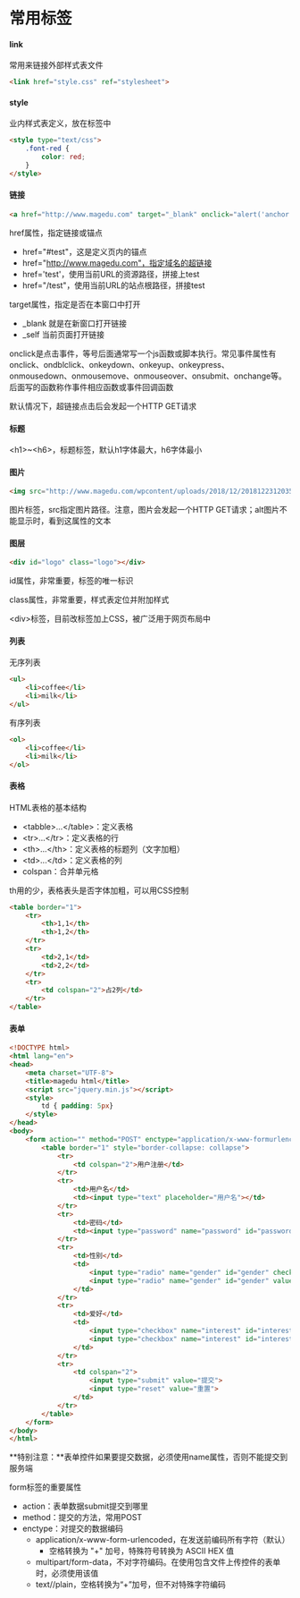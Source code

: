 # 常用标签

#### link

常用来链接外部样式表文件

```html
<link href="style.css" ref="stylesheet">
```

#### style

业内样式表定义，放在<head>标签中

```html
<style type="text/css">
	.font-red {
		color: red;
	}
</style>
```

#### 链接

```html
<a href="http://www.magedu.com" target="_blank" onclick="alert('anchor')">这是链接</a>
```

href属性，指定链接或锚点

- href="#test"，这是定义页内的锚点
- href="http://www.magedu.com"，指定域名的超链接
- href='test'，使用当前URL的资源路径，拼接上test
- href="/test"，使用当前URL的站点根路径，拼接test

target属性，指定是否在本窗口中打开

- _blank 就是在新窗口打开链接
- _self 当前页面打开链接

onclick是点击事件，等号后面通常写一个js函数或脚本执行。常见事件属性有onclick、ondblclick、onkeydown、onkeyup、onkeypress、onmousedown、onmousemove、onmouseover、onsubmit、onchange等。后面写的函数称作事件相应函数或事件回调函数

默认情况下，超链接点击后会发起一个HTTP GET请求

#### 标题

\<h1>~\<h6>，标题标签，默认h1字体最大，h6字体最小

#### 图片

```html
<img src="http://www.magedu.com/wpcontent/uploads/2018/12/2018122312035677.png" alt="magedu">
```

图片标签，src指定图片路径。注意，图片会发起一个HTTP GET请求；alt图片不能显示时，看到这属性的文本

#### 图层

```html
<div id="logo" class="logo"></div>
```

id属性，非常重要，标签的唯一标识

class属性，非常重要，样式表定位并附加样式

\<div>标签，目前改标签加上CSS，被广泛用于网页布局中

#### 列表

无序列表

```html
<ul>
    <li>coffee</li>
    <li>milk</li>
</ul>
```

有序列表

```html
<ol>
    <li>coffee</li>
    <li>milk</li>
</ol>
```

#### 表格

HTML表格的基本结构

- \<tabble>...\</table>：定义表格
- \<tr>...\</tr>：定义表格的行
- \<th>...\</th>：定义表格的标题列（文字加粗）
- \<td>...\</td>：定义表格的列
- colspan：合并单元格

th用的少，表格表头是否字体加粗，可以用CSS控制

```html
<table border="1">
    <tr>
        <th>1,1</th>
        <th>1,2</th>
    </tr>
    <tr>
        <td>2,1</td>
        <td>2,2</td>
    </tr>
    <tr>
        <td colspan="2">占2列</td>
    </tr>
</table>
```

#### 表单

```html
<!DOCTYPE html>
<html lang="en">
<head>
    <meta charset="UTF-8">
    <title>magedu html</title>
    <script src="jquery.min.js"></script>
    <style>
    	td { padding: 5px}
    </style>
</head>
<body>
    <form action="" method="POST" enctype="application/x-www-formurlencoded">
        <table border="1" style="border-collapse: collapse">
            <tr>
                <td colspan="2">用户注册</td>
            </tr>
            <tr>
                <td>用户名</td>
                <td><input type="text" placeholder="用户名"></td>
            </tr>
            <tr>
                <td>密码</td>
                <td><input type="password" name="password" id="password"></td>
            </tr>
            <tr>
                <td>性别</td>
                <td>
                    <input type="radio" name="gender" id="gender" checked value="M">男
                    <input type="radio" name="gender" id="gender" value="F">女
                </td>
            </tr>
            <tr>
                <td>爱好</td>
                <td>
                    <input type="checkbox" name="interest" id="interest" value="music">音乐
                    <input type="checkbox" name="interest" id="interest" checked value="movie">电影
                </td>
            </tr>
            <tr>
                <td colspan="2">
                    <input type="submit" value="提交">
                    <input type="reset" value="重置">
                </td>
            </tr>
        </table>
    </form>
</body>
</html>
```

**特别注意：**表单控件如果要提交数据，必须使用name属性，否则不能提交到服务端

form标签的重要属性

- action：表单数据submit提交到哪里
- method：提交的方法，常用POST
- enctype：对提交的数据编码
  - application/x-www-form-urlencoded，在发送前编码所有字符（默认）
    - 空格转换为 "+" 加号，特殊符号转换为 ASCII HEX 值
  - multipart/form-data，不对字符编码。在使用包含文件上传控件的表单时，必须使用该值
  - text//plain，空格转换为“+”加号，但不对特殊字符编码